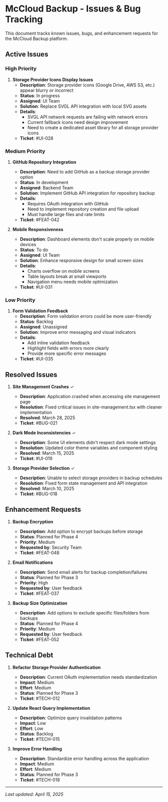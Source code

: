 # McCloud Backup - Issues & Bug Tracking

This document tracks known issues, bugs, and enhancement requests for the McCloud Backup platform.

## Active Issues

### High Priority

1. **Storage Provider Icons Display Issues**
   - **Description**: Storage provider icons (Google Drive, AWS S3, etc.) appear blurry or incorrect
   - **Status**: In progress
   - **Assigned**: UI Team
   - **Solution**: Replace SVGL API integration with local SVG assets
   - **Details**: 
     - SVGL API network requests are failing with network errors
     - Current fallback icons need design improvement
     - Need to create a dedicated asset library for all storage provider icons
   - **Ticket**: #UI-028

### Medium Priority

1. **GitHub Repository Integration**
   - **Description**: Need to add GitHub as a backup storage provider option
   - **Status**: In development
   - **Assigned**: Backend Team
   - **Solution**: Implement GitHub API integration for repository backup
   - **Details**:
     - Requires OAuth integration with GitHub
     - Need to implement repository creation and file upload
     - Must handle large files and rate limits
   - **Ticket**: #FEAT-042

2. **Mobile Responsiveness**
   - **Description**: Dashboard elements don't scale properly on mobile devices
   - **Status**: To do
   - **Assigned**: UI Team
   - **Solution**: Enhance responsive design for small screen sizes
   - **Details**:
     - Charts overflow on mobile screens
     - Table layouts break at small viewports
     - Navigation menu needs mobile optimization
   - **Ticket**: #UI-031

### Low Priority

1. **Form Validation Feedback**
   - **Description**: Form validation errors could be more user-friendly
   - **Status**: Backlog
   - **Assigned**: Unassigned
   - **Solution**: Improve error messaging and visual indicators
   - **Details**:
     - Add inline validation feedback
     - Highlight fields with errors more clearly
     - Provide more specific error messages
   - **Ticket**: #UI-035

## Resolved Issues

1. **Site Management Crashes** ✓
   - **Description**: Application crashed when accessing site management page
   - **Resolution**: Fixed critical issues in site-management.tsx with cleaner implementation
   - **Resolved**: March 28, 2025
   - **Ticket**: #BUG-021

2. **Dark Mode Inconsistencies** ✓
   - **Description**: Some UI elements didn't respect dark mode settings
   - **Resolution**: Updated color theme variables and component styling
   - **Resolved**: March 15, 2025
   - **Ticket**: #UI-019

3. **Storage Provider Selection** ✓
   - **Description**: Unable to select storage providers in backup schedules
   - **Resolution**: Fixed form state management and API integration
   - **Resolved**: March 10, 2025
   - **Ticket**: #BUG-018

## Enhancement Requests

1. **Backup Encryption**
   - **Description**: Add option to encrypt backups before storage
   - **Status**: Planned for Phase 4
   - **Priority**: Medium
   - **Requested by**: Security Team
   - **Ticket**: #FEAT-048

2. **Email Notifications**
   - **Description**: Send email alerts for backup completion/failures
   - **Status**: Planned for Phase 3
   - **Priority**: High
   - **Requested by**: User feedback
   - **Ticket**: #FEAT-037

3. **Backup Size Optimization**
   - **Description**: Add options to exclude specific files/folders from backups
   - **Status**: Planned for Phase 4
   - **Priority**: Medium
   - **Requested by**: User feedback
   - **Ticket**: #FEAT-052

## Technical Debt

1. **Refactor Storage Provider Authentication**
   - **Description**: Current OAuth implementation needs standardization
   - **Impact**: Medium
   - **Effort**: Medium
   - **Status**: Planned for Phase 3
   - **Ticket**: #TECH-012

2. **Update React Query Implementation**
   - **Description**: Optimize query invalidation patterns
   - **Impact**: Low
   - **Effort**: Low
   - **Status**: Backlog
   - **Ticket**: #TECH-015

3. **Improve Error Handling**
   - **Description**: Standardize error handling across the application
   - **Impact**: Medium
   - **Effort**: Medium
   - **Status**: Planned for Phase 3
   - **Ticket**: #TECH-018

---

*Last updated: April 15, 2025*
